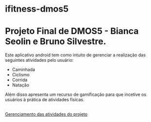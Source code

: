 # ifitness-dmos5

<h1> Projeto Final de DMOS5 - Bianca Seolin</span> e Bruno Silvestre. </h1>

Este aplicativo android tem como intuito de gerenciar a realização das seguintes atividades pelo usuário: 
<ul>
  <li>Caminhada</li>
  <li>Ciclismo</li>
  <li>Corrida</li>
  <li>Natação</li>
</ul>
Além disso apresenta um recurso de gamificação para que incetive os usuários à prática de atividades físicas.
<br><br>
<p><a href='https://docs.google.com/spreadsheets/d/1oVKVl5MsxEJQIeh7P2Bh6z_H6hNPRd6uNqR1eyzkZ38/edit?usp=sharing' target='_blank'>
  Gerenciamento das atividades do projeto
</a></p>




